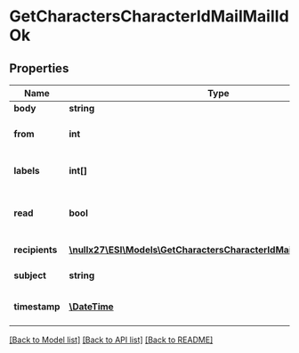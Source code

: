 # GetCharactersCharacterIdMailMailIdOk

## Properties
Name | Type | Description | Notes
------------ | ------------- | ------------- | -------------
**body** | **string** | Mail&#39;s body | [optional] 
**from** | **int** | From whom the mail was sent | [optional] 
**labels** | **int[]** | Labels attached to the mail | [optional] 
**read** | **bool** | Whether the mail is flagged as read | [optional] 
**recipients** | [**\nullx27\ESI\Models\GetCharactersCharacterIdMailMailIdRecipient[]**](GetCharactersCharacterIdMailMailIdRecipient.md) | Recipients of the mail | [optional] 
**subject** | **string** | Mail subject | [optional] 
**timestamp** | [**\DateTime**](\DateTime.md) | When the mail was sent | [optional] 

[[Back to Model list]](../README.md#documentation-for-models) [[Back to API list]](../README.md#documentation-for-api-endpoints) [[Back to README]](../README.md)


